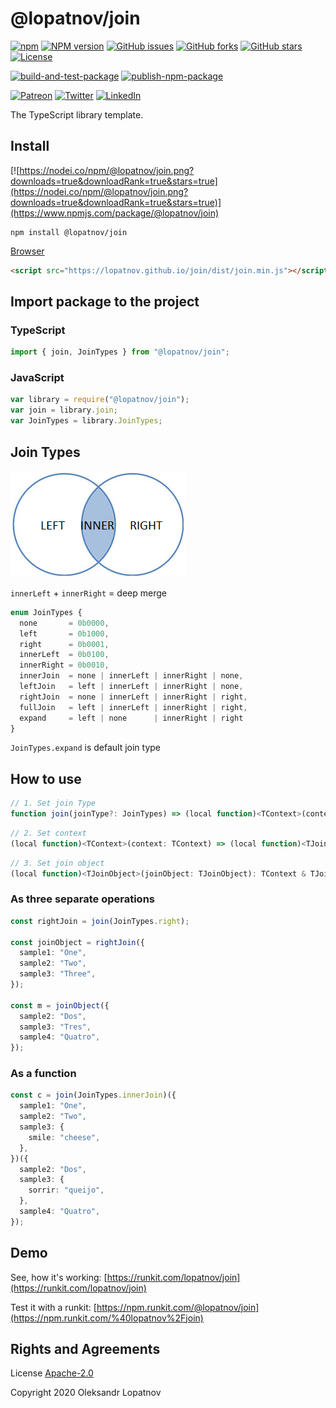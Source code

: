 # @lopatnov/join

[![npm](https://img.shields.io/npm/dt/@lopatnov/join)](https://www.npmjs.com/package/@lopatnov/join)
[![NPM version](https://badge.fury.io/js/%40lopatnov%2Fjoin.svg)](https://www.npmjs.com/package/@lopatnov/join)
[![GitHub issues](https://img.shields.io/github/issues/lopatnov/join)](https://github.com/lopatnov/join/issues)
[![GitHub forks](https://img.shields.io/github/forks/lopatnov/join)](https://github.com/lopatnov/join/network)
[![GitHub stars](https://img.shields.io/github/stars/lopatnov/join)](https://github.com/lopatnov/join/stargazers)
[![License](https://img.shields.io/github/license/lopatnov/join)](https://github.com/lopatnov/join/blob/master/LICENSE)

[![build-and-test-package](https://github.com/lopatnov/join/workflows/build-and-test-package/badge.svg)](https://github.com/lopatnov/join/tree/master/tests)
[![publish-npm-package](https://github.com/lopatnov/join/workflows/publish-npm-package/badge.svg)](https://github.com/lopatnov/join/releases)

[![Patreon](https://img.shields.io/badge/Donate-Patreon-informational)](https://www.patreon.com/lopatnov)
[![Twitter](https://img.shields.io/twitter/url?url=https%3A%2F%2Fwww.npmjs.com%2Fpackage%2F%40lopatnov%2Fjoin)](https://twitter.com/intent/tweet?text=I%20want%20to%20share%20TypeScript%20library:&url=https%3A%2F%2Fwww.npmjs.com%2Fpackage%2F%40lopatnov%2Fjoin)
[![LinkedIn](https://img.shields.io/badge/LinkedIn-lopatnov-informational?style=social&logo=linkedin)](https://www.linkedin.com/in/lopatnov/)

The TypeScript library template.

## Install

[![https://nodei.co/npm/@lopatnov/join.png?downloads=true&downloadRank=true&stars=true](https://nodei.co/npm/@lopatnov/join.png?downloads=true&downloadRank=true&stars=true)](https://www.npmjs.com/package/@lopatnov/join)

```shell
npm install @lopatnov/join
```

[Browser](https://lopatnov.github.io/join/dist/join.js)

```html
<script src="https://lopatnov.github.io/join/dist/join.min.js"></script>
```

## Import package to the project

### TypeScript

```typescript
import { join, JoinTypes } from "@lopatnov/join";
```

### JavaScript

```javascript
var library = require("@lopatnov/join");
var join = library.join;
var JoinTypes = library.JoinTypes;
```

## Join Types

![Join Types](./img/join-types.png)

`innerLeft` + `innerRight` = deep merge

```typescript
enum JoinTypes {
  none       = 0b0000,
  left       = 0b1000,
  right      = 0b0001,
  innerLeft  = 0b0100,
  innerRight = 0b0010,
  innerJoin  = none | innerLeft | innerRight | none,
  leftJoin   = left | innerLeft | innerRight | none,
  rightJoin  = none | innerLeft | innerRight | right,
  fullJoin   = left | innerLeft | innerRight | right,
  expand     = left | none      | innerRight | right
}
```

`JoinTypes.expand` is default join type

## How to use

```ts
// 1. Set join Type
function join(joinType?: JoinTypes) => (local function)<TContext>(context: TContext)
```

```ts
// 2. Set context
(local function)<TContext>(context: TContext) => (local function)<TJoinObject>(joinObject: TJoinObject)
```

```ts
// 3. Set join object
(local function)<TJoinObject>(joinObject: TJoinObject): TContext & TJoinObject
```

### As three separate operations

```typescript
const rightJoin = join(JoinTypes.right);

const joinObject = rightJoin({
  sample1: "One",
  sample2: "Two",
  sample3: "Three",
});

const m = joinObject({
  sample2: "Dos",
  sample3: "Tres",
  sample4: "Quatro",
});
```

### As a function

```typescript
const c = join(JoinTypes.innerJoin)({
  sample1: "One",
  sample2: "Two",
  sample3: {
    smile: "cheese",
  },
})({
  sample2: "Dos",
  sample3: {
    sorrir: "queijo",
  },
  sample4: "Quatro",
});
```

## Demo

See, how it's working: [https://runkit.com/lopatnov/join](https://runkit.com/lopatnov/join)

Test it with a runkit: [https://npm.runkit.com/@lopatnov/join](https://npm.runkit.com/%40lopatnov%2Fjoin)

## Rights and Agreements

License [Apache-2.0](https://github.com/lopatnov/join/blob/master/LICENSE)

Copyright 2020 Oleksandr Lopatnov
